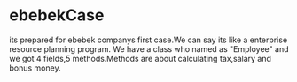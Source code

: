 # ebebekCase
its prepared for ebebek companys first case.We can say its like a enterprise resource planning program. We have a class who named as "Employee" and we got 4 fields,5 methods.Methods are about calculating tax,salary and bonus money. 
